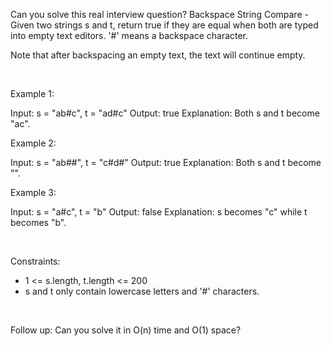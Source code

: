 Can you solve this real interview question? Backspace String Compare - Given two strings s and t, return true if they are equal when both are typed into empty text editors. '#' means a backspace character.

Note that after backspacing an empty text, the text will continue empty.

 

Example 1:


Input: s = "ab#c", t = "ad#c"
Output: true
Explanation: Both s and t become "ac".


Example 2:


Input: s = "ab##", t = "c#d#"
Output: true
Explanation: Both s and t become "".


Example 3:


Input: s = "a#c", t = "b"
Output: false
Explanation: s becomes "c" while t becomes "b".


 

Constraints:

 * 1 <= s.length, t.length <= 200
 * s and t only contain lowercase letters and '#' characters.

 

Follow up: Can you solve it in O(n) time and O(1) space?